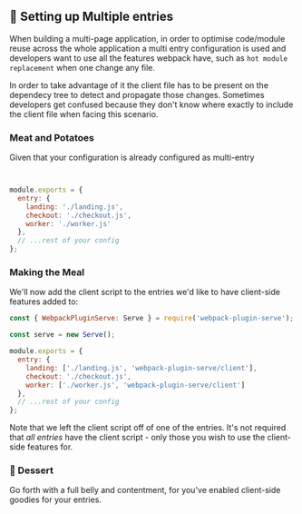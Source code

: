 ## 🍲 Setting up Multiple entries

When building a multi-page application, in order to optimise code/module reuse across the whole application a multi entry configuration is used and developers want to use all the features webpack have, such as `hot module replacement` when one change any file. 

In order to take advantage of it the client file has to be present on the dependecy tree to detect and propagate those changes. Sometimes developers get confused because they don't know where exactly to include the client file when facing this scenario.

### Meat and Potatoes

Given that your configuration is already configured as multi-entry

```js


module.exports = {
  entry: {
    landing: './landing.js',
    checkout: './checkout.js',
    worker: './worker.js'
  },
  // ...rest of your config
};
```

### Making the Meal

We'll now add the client script to the entries we'd like to have client-side features added to:

```js
const { WebpackPluginServe: Serve } = require('webpack-plugin-serve');

const serve = new Serve();

module.exports = {
  entry: {
    landing: ['./landing.js', 'webpack-plugin-serve/client'],
    checkout: './checkout.js',
    worker: ['./worker.js', 'webpack-plugin-serve/client']
  },
  // ...rest of your config
};
```

Note that we left the client script off of one of the entries. It's not required that _all entries_ have the client script - only those you wish to use the client-side features for.


### 🍰 Dessert

Go forth with a full belly and contentment, for you've enabled client-side goodies for your entries.

